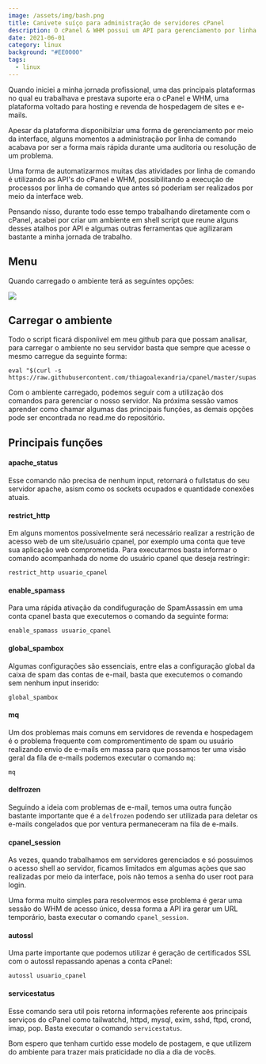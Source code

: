 ```yaml
---
image: /assets/img/bash.png
title: Canivete suíço para administração de servidores cPanel
description: O cPanel & WHM possui um API para gerenciamento por linha de comando.
date: 2021-06-01
category: linux
background: "#EE0000"
tags:
  - linux
---
```

Quando iniciei a minha jornada profissional, uma das principais plataformas no qual eu trabalhava e prestava suporte era o cPanel e WHM, uma plataforma voltado para hosting e revenda de hospedagem de sites e e-mails.

Apesar da plataforma disponibilziar uma forma de gerenciamento por meio da interface, alguns momentos a administração por linha de comando acabava por ser a forma mais rápida durante uma auditoria ou resolução de um problema.

Uma forma de automatizarmos muitas das atividades por linha de comando é utilizando as API's do cPanel e WHM, possibilitando a execução de processos por linha de comando que antes só poderiam ser realizados por meio da interface web.

Pensando nisso, durante todo esse tempo trabalhando diretamente com o cPanel, acabei por criar um ambiente em shell script que reune alguns desses atalhos por API e algumas outras ferramentas que agilizaram bastante a minha jornada de trabalho. 

## Menu

Quando carregado o ambiente terá as seguintes opções:

![](/assets/img/captura-de-tela-2021-07-06-às-20.43.13.png)

## Carregar o ambiente

Todo o script ficará disponíivel em meu github para que possam analisar, para carregar o ambiente no seu servidor basta que sempre que acesse o mesmo carregue da seguinte forma:

```
eval "$(curl -s https://raw.githubusercontent.com/thiagoalexandria/cpanel/master/supas.sh)"
```

Com o ambiente carregado, podemos seguir com a utilização dos comandos para gerenciar o nosso servidor. Na próxima sessão vamos aprender como chamar algumas das principais funções, as demais opções pode ser encontrada no read.me do repositório.

## Principais funções

#### apache_status
Esse comando não precisa de nenhum input, retornará o fullstatus do seu servidor apache, asism como os sockets ocupados e quantidade conexões atuais.

#### restrict_http
Em alguns momentos possivelmente será necessário realizar a restrição de acesso web de um site/usuário cpanel, por exemplo uma conta que teve sua aplicação web comprometida. Para executarmos basta informar o comando acompanhada do nome do usuário cpanel que deseja restringir:

```
restrict_http usuario_cpanel
```

#### enable_spamass
Para uma rápida ativação da condifuguração de SpamAssassin em uma conta cpanel basta que executemos o comando da seguinte forma:

```
enable_spamass usuario_cpanel 
```

#### global_spambox
Algumas configurações são essenciais, entre elas a configuração global da caixa de spam das contas de e-mail, basta que executemos o comando sem nenhum input inserido:

```
global_spambox
```

#### mq
Um dos problemas mais comuns em servidores de revenda e hospedagem é o problema frequente com compromentimento de spam ou usuário realizando envio de e-mails em massa para que possamos ter uma visão geral da fila de e-mails podemos executar o comando `mq`:

```
mq
```

#### delfrozen
Seguindo a ideia com problemas de e-mail, temos uma outra função bastante importante que é a `delfrozen` podendo ser utilizada para deletar os e-mails congelados que por ventura permaneceram na fila de e-mails.

#### cpanel_session
As vezes, quando trabalhamos em servidores gerenciados e só possuimos o acesso shell ao servidor, ficamos limitados em algumas açòes que sao realizadas por meio da interface, pois não temos a senha do user root para login. 

Uma forma muito simples para resolvermos esse problema é gerar uma sessão do WHM de acesso único, dessa forma a API ira gerar um URL temporário, basta executar o comando `cpanel_session`.

#### autossl
Uma parte importante que podemos utilizar é geração de certificados SSL com o autossl repassando apenas a conta cPanel:

```
autossl usuario_cpanel
```


#### servicestatus
Esse comando sera util pois retorna informações referente aos principais serviços do cPanel como tailwatchd, httpd, mysql, exim, sshd, ftpd, crond, imap, pop. Basta executar o comando `servicestatus`.

Bom espero que tenham curtido esse modelo de postagem, e que utilizem do ambiente para trazer mais praticidade no dia a dia de vocês.



